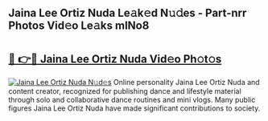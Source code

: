 ## Jaina Lee Ortiz Nuda Le𝚊k𝚎d N𝚞𝚍es - Part-nrr Photos Vid𝚎o Le𝚊ks mINo8

# <h2><a href="http://fbec0x.evod.top/?m=Jaina+Lee+Ortiz+Nuda">🔗 👉🔴 Jaina Lee Ortiz Nuda Vid𝚎o Ph𝚘t𝚘s</a></h2>

[![Jaina Lee Ortiz Nuda N𝚞d𝚎s](https://i.imgur.com/8V9OHl7.gif)](http://fbec0x.evod.top/?m=Jaina+Lee+Ortiz+Nuda)
Online personality Jaina Lee Ortiz Nuda and content creator, recognized for publishing dance and lifestyle material through solo and collaborative dance routines and mini vlogs. Many public figures Jaina Lee Ortiz Nuda have made significant contributions to society. 
